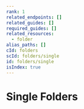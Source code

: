 ```yaml
---
rank: 1
related_endpoints: []
related_guides: []
required_guides: []
related_resources:
  - folder
alias_paths: []
cId: folders
scId: folders/single
id: folders/single
isIndex: true
---
```

# Single Folders
